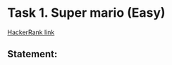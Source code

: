 # Task 1. Super mario (Easy)

[HackerRank link](<https://www.hackerrank.com/contests/sda-hw-9-2021/challenges/1-126-1>)

## Statement:

<!-- TODO -->
